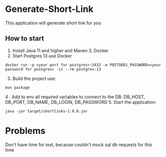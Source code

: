 # Generate-Short-Link

This application will generate short link for you

## How to start

1. Install Java 11 and higher and Maven 3, Docker
2. Start Postgres 13 use Docker
```shell
docker run -p <your port for postgres>:5432 -e POSTGRES_PASSWORD=<your password for postgres> -it --rm postgres:13
```
3. Build the project use:
```shell
mvn package
```
4 . Add to env all required variables to connect to the DB:
DB_HOST, DB_PORT, DB_NAME, DB_LOGIN, DB_PASSWORD
5. Start the application:
```shell
java -jar target/shortlinks-1.0.0.jar
```

# Problems

Don't have time for test, because couldn't mock sql db requests for this time